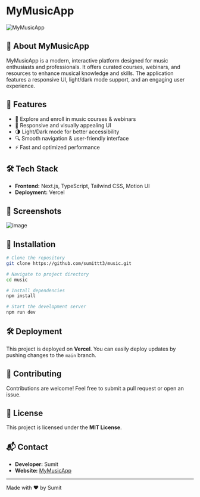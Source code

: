 # MyMusicApp

![MyMusicApp](https://sumitmusic.vercel.app/favicon.ico)

## 🎵 About MyMusicApp
MyMusicApp is a modern, interactive platform designed for music enthusiasts and professionals. It offers curated courses, webinars, and resources to enhance musical knowledge and skills. The application features a responsive UI, light/dark mode support, and an engaging user experience.

## 🚀 Features
- 🎼 Explore and enroll in music courses & webinars
- 🎵 Responsive and visually appealing UI
- 🌗 Light/Dark mode for better accessibility
- 🔍 Smooth navigation & user-friendly interface
- ⚡ Fast and optimized performance

## 🛠 Tech Stack
- **Frontend:** Next.js, TypeScript, Tailwind CSS, Motion UI
- **Deployment:** Vercel

## 📸 Screenshots
![image](https://github.com/user-attachments/assets/5d00363c-c3fe-4d38-85bc-b3a562c41df8)


## 📂 Installation

```bash
# Clone the repository
git clone https://github.com/sumittt3/music.git

# Navigate to project directory
cd music

# Install dependencies
npm install

# Start the development server
npm run dev
```

## 🛠 Deployment
This project is deployed on **Vercel**. You can easily deploy updates by pushing changes to the `main` branch.

## 🤝 Contributing
Contributions are welcome! Feel free to submit a pull request or open an issue.

## 📄 License
This project is licensed under the **MIT License**.

## 📬 Contact
- **Developer:** Sumit
- **Website:** [MyMusicApp](https://sumitmusic.vercel.app/)

---
Made with ❤️ by Sumit

